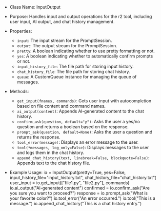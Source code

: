 - Class Name: InputOutput
- Purpose: Handles input and output operations for the r2 tool, including user input, AI output, and chat history management.

- Properties:
    - `input`: The input stream for the PromptSession.
    - `output`: The output stream for the PromptSession.
    - `pretty`: A boolean indicating whether to use pretty formatting or not.
    - `yes`: A boolean indicating whether to automatically confirm prompts or not.
    - `input_history_file`: The file path for storing input history.
    - `chat_history_file`: The file path for storing chat history.
    - `queue`: A CustomQueue instance for managing the queue of messages.

- Methods:
    - `get_input(fnames, commands)`: Gets user input with autocompletion based on file content and command names.
    - `ai_output(content)`: Appends AI-generated content to the chat history.
    - `confirm_ask(question, default="y")`: Asks the user a yes/no question and returns a boolean based on the response.
    - `prompt_ask(question, default=None)`: Asks the user a question and returns the response.
    - `tool_error(message)`: Displays an error message to the user.
    - `tool(*messages, log_only=False)`: Displays messages to the user and logs them in the chat history.
    - `append_chat_history(text, linebreak=False, blockquote=False)`: Appends text to the chat history file.

- Example Usage:
io = InputOutput(pretty=True, yes=False, input_history_file="input_history.txt", chat_history_file="chat_history.txt")
user_input = io.get_input(["file1.py", "file2.py"], commands)
io.ai_output("AI-generated content")
confirmed = io.confirm_ask("Are you sure you want to proceed?")
response = io.prompt_ask("What is your favorite color?")
io.tool_error("An error occurred.")
io.tool("This is a message.")
io.append_chat_history("This is a chat history entry.")
